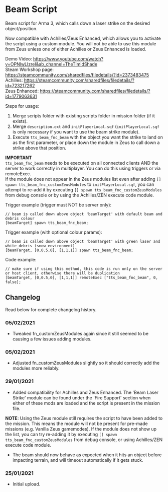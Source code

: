 # Beam Script
Beam script for Arma 3, which calls down a laser strike on the desired object/position.

Now compatible with Achilles/Zeus Enhanced, which allows you to activate the script using a custom module. You will not be able to use this module from Zeus unless one of either Achilles or Zeus Enhanced is loaded.

Demo Video: https://www.youtube.com/watch?v=OPNlwLIzreI&ab_channel=TheTimidShade  
Steam Workshop page: https://steamcommunity.com/sharedfiles/filedetails/?id=2373483475  
Achilles: https://steamcommunity.com/sharedfiles/filedetails/?id=723217262  
Zeus Enhanced: https://steamcommunity.com/sharedfiles/filedetails/?id=1779063631  

Steps for usage:
1. Merge scripts folder with existing scripts folder in mission folder (if it exists).
2. Merge `description.ext` and `initPlayerLocal.sqf` (`initPlayerLocal.sqf` is only necessary if you want to use the beam strike module).
3. Execute `tts_beam_fnc_beam` with the object you want the strike to land on as the first parameter, or place down the module in Zeus to call down a strike above that position.

**IMPORTANT**  
`tts_beam_fnc_beam` needs to be executed on all connected clients AND the server to work correctly in multiplayer. You can do this using triggers or via remoteExec.  
If the module does not appear in the Zeus modules list even after adding `[] spawn tts_beam_fnc_customZeusModules` to `initPlayerLocal.sqf`, you can attempt to re-add it by executing `[] spawn tts_beam_fnc_customZeusModules` from debug console or by using the Achilles/ZEN execute code module.

Trigger example (trigger must NOT be server only):
```sqf
// beam is called down above object 'beamTarget' with default beam and debris colour
[beamTarget] spawn tts_beam_fnc_beam; 
```
Trigger example (with optional colour params):
```sqf
// beam is called down above object 'beamTarget' with green laser and white debris (snow environment)
[beamTarget, [0,0.5,0], [1,1,1]] spawn tts_beam_fnc_beam; 
```
Code example:
```sqf
// make sure if using this method, this code is run only on the server or host client, otherwise there will be duplication
[beamTarget, [0,0.5,0], [1,1,1]] remoteExec ["tts_beam_fnc_beam", 0, false];
```

## Changelog
Read below for complete changelog history.

### 05/02/2021
- Tweaked fn_customZeusModules again since it still seemed to be causing a few issues adding modules.

### 05/02/2021
- Adjusted fn_customZeusModules slightly so it should correctly add the modules more reliably.

### 29/01/2021
- Added compatibility for Achilles and Zeus Enhanced. The 'Beam Laser Strike' module can be found under the 'Fire Support' section when either of these mods are loaded and the script is present in the mission file. 
  
**NOTE**: Using the Zeus module still requires the script to have been added to the mission. This means the module will not be present for pre-made missions (e.g. Vanilla Zeus gamemodes). If the module does not show up the list, you can try re-adding it by executing `[] spawn tts_beam_fnc_customZeusModules` from debug console, or using Achilles/ZEN execute code module.
- The beam should now behave as expected when it hits an object before impacting terrain, and will timeout automatically if it gets stuck.

### 25/01/2021
- Initial upload.
